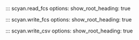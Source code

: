 ::: scyan.read_fcs
    options:
      show_root_heading: true

::: scyan.write_fcs
    options:
      show_root_heading: true

::: scyan.write_csv
    options:
      show_root_heading: true
